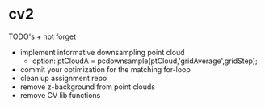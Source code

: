 # cv2
  TODO's + not forget
  
  - implement informative downsampling point cloud 
      - option: ptCloudA = pcdownsample(ptCloud,'gridAverage',gridStep);
  - commit your optimization for the matching for-loop
  - clean up assignment repo
  - remove z-background from point clouds
  - remove CV lib functions 
